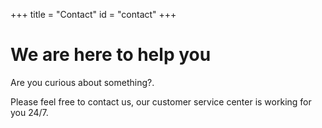 +++
title = "Contact"
id = "contact"
+++

# We are here to help you

Are you curious about something?.

Please feel free to contact us, our customer service center is working for you 24/7.
